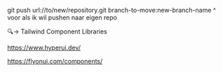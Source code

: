 git push url://to/new/repository.git branch-to-move:new-branch-name
^ voor als ik wil pushen naar eigen repo


🔍-> Tailwind Component Libraries

https://www.hyperui.dev/

https://flyonui.com/components/